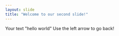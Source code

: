 ```yaml
---
layout: slide
title: "Welcome to our second slide!"
---
```

Your text "hello world"
Use the left arrow to go back!
